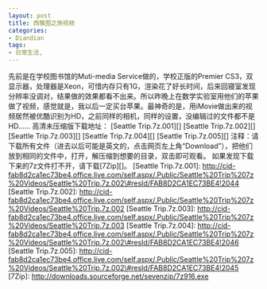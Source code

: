 ```yaml
---
layout: post
title: 西雅图之旅视频
categories:
- Diandian
tags:
- 日常生活, 
---
```

先前是在学校图书馆的Muti-media Service做的，学校正版的Premier CS3，双显示器，处理器是Xeon，可惜内存只有1G，渲染花了好长时间，后来回寝室发现分辨率没调对，结果做的效果都看不出来。所以昨晚上在数学实验室用他们的苹果做了视频，感觉就是，我以后一定买台苹果。最神奇的是，用iMovie做出来的视频居然被优酷识别为HD，之前同样的相机，同样的设置，没编辑过的文件都不是HD…… 高清未压缩版下载地址： \[Seattle Trip.7z.001\]\[\] \[Seattle Trip.7z.002\]\[\] \[Seattle Trip.7z.003\]\[\] \[Seattle Trip.7z.004\]\[\] \[Seattle Trip.7z.005\]\[\] 注释：请下载所有文件（进去以后可能是英文的，点击网页左上角“Download”），把他们放到相同的文件中，打开，解压缩到想要的目录，双击即可观看。 如果发现下载下来的7z文件打不开，请下载\[7Zip\]\[\]。 \[Seattle Trip.7z.001\]: http://cid-fab8d2ca1ec73be4.office.live.com/self.aspx/.Public/Seattle%20Trip%207z%20Videos/Seattle%20Trip.7z.002\#resId/FAB8D2CA1EC73BE4!2044 \[Seattle Trip.7z.002\]: http://cid-fab8d2ca1ec73be4.office.live.com/self.aspx/.Public/Seattle%20Trip%207z%20Videos/Seattle%20Trip.7z.002 \[Seattle Trip.7z.003\]: http://cid-fab8d2ca1ec73be4.office.live.com/self.aspx/.Public/Seattle%20Trip%207z%20Videos/Seattle%20Trip.7z.003 \[Seattle Trip.7z.004\]: http://cid-fab8d2ca1ec73be4.office.live.com/self.aspx/.Public/Seattle%20Trip%207z%20Videos/Seattle%20Trip.7z.002\#resId/FAB8D2CA1EC73BE4!2046 \[Seattle Trip.7z.005\]: http://cid-fab8d2ca1ec73be4.office.live.com/self.aspx/.Public/Seattle%20Trip%207z%20Videos/Seattle%20Trip.7z.002\#resId/FAB8D2CA1EC73BE4!2045 \[7Zip\]: http://downloads.sourceforge.net/sevenzip/7z916.exe